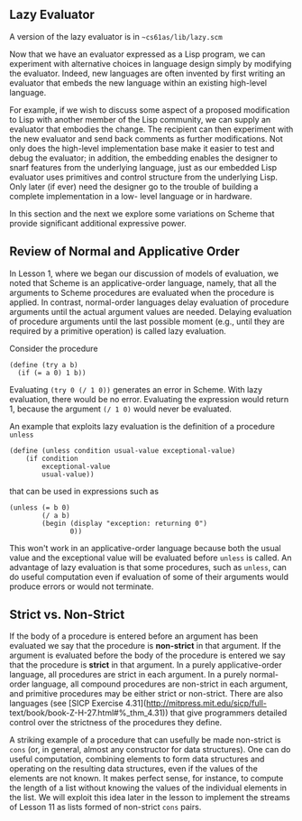 ## Lazy Evaluator

A version of the lazy evaluator is in `~cs61as/lib/lazy.scm `

Now that we have an evaluator expressed as a Lisp program, we can experiment
with alternative choices in language design simply by modifying the evaluator.
Indeed, new languages are often invented by first writing an evaluator that
embeds the new language within an existing high-level language.

For example, if we wish to discuss some aspect of a proposed modification to
Lisp with another member of the Lisp community, we can supply an evaluator
that embodies the change. The recipient can then experiment with the new
evaluator and send back comments as further modifications. Not only does the
high-level implementation base make it easier to test and debug the evaluator;
in addition, the embedding enables the designer to snarf features from the
underlying language, just as our embedded Lisp evaluator uses primitives and
control structure from the underlying Lisp. Only later (if ever) need the
designer go to the trouble of building a complete implementation in a low-
level language or in hardware.

In this section and the next we explore some variations on Scheme that provide
significant additional expressive power.

## Review of Normal and Applicative Order

In Lesson 1, where we began our discussion of models of evaluation, we noted
that Scheme is an applicative-order language, namely, that all the arguments
to Scheme procedures are evaluated when the procedure is applied. In contrast,
normal-order languages delay evaluation of procedure arguments until the
actual argument values are needed. Delaying evaluation of procedure arguments
until the last possible moment (e.g., until they are required by a primitive
operation) is called lazy evaluation.

Consider the procedure

    
    
    (define (try a b)
      (if (= a 0) 1 b))
    

Evaluating `(try 0 (/ 1 0))` generates an error in Scheme. With lazy
evaluation, there would be no error. Evaluating the expression would return 1,
because the argument `(/ 1 0)` would never be evaluated.

An example that exploits lazy evaluation is the definition of a procedure
`unless`

    
    
    (define (unless condition usual-value exceptional-value)
        (if condition
            exceptional-value
            usual-value))
    

that can be used in expressions such as

    
    
    (unless (= b 0)
            (/ a b)
            (begin (display "exception: returning 0")
                   0))
    

This won't work in an applicative-order language because both the usual value
and the exceptional value will be evaluated before `unless` is called. An
advantage of lazy evaluation is that some procedures, such as `unless`, can do
useful computation even if evaluation of some of their arguments would produce
errors or would not terminate.

## Strict vs. Non-Strict

If the body of a procedure is entered before an argument has been evaluated we
say that the procedure is **non-strict** in that argument. If the argument is
evaluated before the body of the procedure is entered we say that the
procedure is **strict** in that argument. In a purely applicative-order
language, all procedures are strict in each argument. In a purely normal-order
language, all compound procedures are non-strict in each argument, and
primitive procedures may be either strict or non-strict. There are also
languages (see [SICP Exercise 4.31](http://mitpress.mit.edu/sicp/full-
text/book/book-Z-H-27.html#%_thm_4.31)) that give programmers detailed control
over the strictness of the procedures they define.

A striking example of a procedure that can usefully be made non-strict is
`cons` (or, in general, almost any constructor for data structures). One can
do useful computation, combining elements to form data structures and
operating on the resulting data structures, even if the values of the elements
are not known. It makes perfect sense, for instance, to compute the length of
a list without knowing the values of the individual elements in the list. We
will exploit this idea later in the lesson to implement the streams of Lesson
11 as lists formed of non-strict `cons` pairs.

